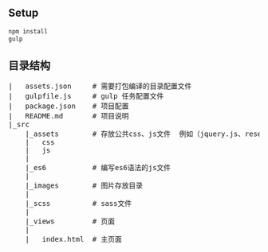 ## Setup
```bash
npm install
gulp
```
## 目录结构
<pre>
|	assets.json		# 需要打包编译的目录配置文件
|	gulpfile.js		# gulp 任务配置文件
|	package.json	# 项目配置
|	README.md		# 项目说明
|_src
	|_assets		# 存放公共css、js文件	例如（jquery.js、reset.css）
	|	css
	|	js
	|
	|_es6			# 编写es6语法的js文件
	|
	|_images		# 图片存放目录
	|
	|_scss			# sass文件
	|
	|_views			# 页面
	|
	|	index.html	# 主页面
</pre>	

